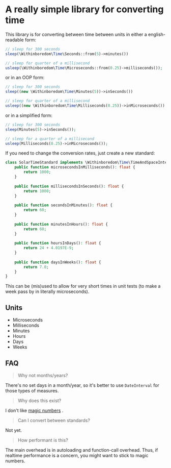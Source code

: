 # A really simple library for converting time

This library is for converting between time between units in either a english-readable form:

```php
// sleep for 300 seconds
sleep(\Withinboredom\Time\Seconds::from(5)->minutes())

// sleep for quarter of a millisecond
usleep(\Withinboredom\Time\Microseconds::from(0.25)->milliseconds());
```

or in an OOP form:

```php
// sleep for 300 seconds 
sleep((new \Withinboredom\Time\Minutes(5))->inSeconds())

// sleep for quarter of a millisecond
usleep((new \Withinboredom\Time\Milliseconds(0.25))->inMicroseconds())
```

or in a simplified form:

```php
// sleep for 300 seconds
sleep(Minutes(5)->inSeconds());

// sleep for a quarter of a millisecond
usleep(Milliseconds(0.25)->inMicroseconds());
```

If you need to change the conversion rates, just create a new standard:

```php
class SolarTimeStandard implements \Withinboredom\Time\TimeAndSpaceInterface {
    public function microsecondsInMilliseconds(): float {
        return 1000;
    }
    
    public function millisecondsInSeconds(): float {
        return 1000;
    }
    
    public function secondsInMinutes(): float {
        return 60;
    }
    
    public function minutesInHours(): float {
        return 60;
    }
    
    public function hoursInDays(): float {
        return 24 + 4.0197E-9;
    }
    
    public function daysInWeeks(): float {
        return 7.0;
    }
}
```

This can be (mis)used to allow for very short times in unit tests (to make a week pass by in literally microseconds).

## Units

- Microseconds
- Milliseconds
- Minutes
- Hours
- Days
- Weeks

## FAQ

> Why not months/years?

There's no set days in a month/year, so it's better to use `DateInterval` for those types of measures.

> Why does this exist?

I don't
like [magic numbers](https://en.wikipedia.org/wiki/Magic_number_(programming)#:~:text=Magic%20numbers%20are%20common%20in%20programs%20across%20many,have%20such%20constants%20that%20identify%20the%20contained%20data.)
.

> Can I convert between standards?

Not yet.

> How performant is this?

The main overhead is in autoloading and function-call overhead. Thus, if realtime performance is a concern, you might
want to stick to magic numbers.
